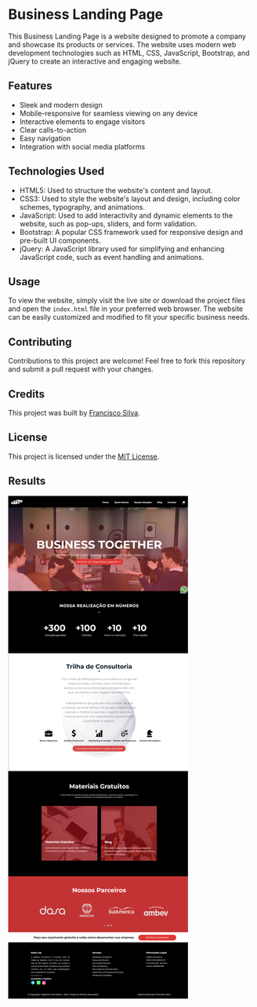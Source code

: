 # Business Landing Page

This Business Landing Page is a website designed to promote a company and showcase its products or services. The website uses modern web development technologies such as HTML, CSS, JavaScript, Bootstrap, and jQuery to create an interactive and engaging website.

## Features

- Sleek and modern design
- Mobile-responsive for seamless viewing on any device
- Interactive elements to engage visitors
- Clear calls-to-action
- Easy navigation
- Integration with social media platforms

## Technologies Used

- HTML5: Used to structure the website's content and layout.
- CSS3: Used to style the website's layout and design, including color schemes, typography, and animations.
- JavaScript: Used to add interactivity and dynamic elements to the website, such as pop-ups, sliders, and form validation.
- Bootstrap: A popular CSS framework used for responsive design and pre-built UI components.
- jQuery: A JavaScript library used for simplifying and enhancing JavaScript code, such as event handling and animations.

## Usage

To view the website, simply visit the live site or download the project files and open the `index.html` file in your preferred web browser. The website can be easily customized and modified to fit your specific business needs.

## Contributing

Contributions to this project are welcome! Feel free to fork this repository and submit a pull request with your changes.

## Credits

This project was built by [Francisco Silva](https://github.com/Burntroll).

## License

This project is licensed under the [MIT License](https://opensource.org/licenses/MIT).

## Results

![Website Screenshot](webpage.png)